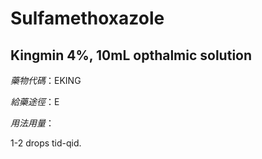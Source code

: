 # Sulfamethoxazole

## Kingmin 4%, 10mL opthalmic solution

*藥物代碼*：EKING

*給藥途徑*：E

*用法用量*：

1-2 drops tid-qid.

